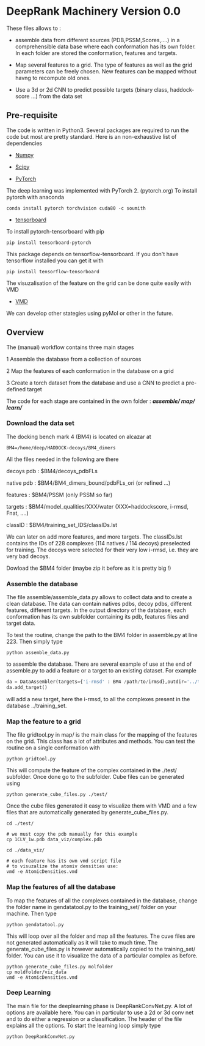 # DeepRank Machinery Version 0.0

These files allows to :

   * assemble data from different sources (PDB,PSSM,Scores,....) in a comprehensible data base where each conformation has its own folder. In each folder are stored the conformation, features and targets.

   * Map several features to a grid. The type of features as well as the grid parameters can be freely chosen. New features can be mapped without havng to recompute old ones.

   * Use a 3d or 2d CNN to predict possible targets (binary class, haddock-score ...) from the data set

## Pre-requisite

The code is written in Python3. Several packages are required to run the code but most are pretty standard. Here is an non-exhaustive list of dependencies

  * [Numpy](http://www.numpy.org)

  * [Scipy](https://www.scipy.org/)

  * [PyTorch](http://pytorch.org)


The deep learning was implemented with PyTorch 2. (pytorch.org)
To install pytorch with anaconda 

```
conda install pytorch torchvision cuda80 -c soumith
```

  * [tensorboard](https://github.com/lanpa/tensorboard-pytorch)

To install pytorch-tensorboard with pip


```
pip install tensorboard-pytorch
```

This package depends on tensorflow-tensorboard. If you don't have tensorflow installed you can get it with

```
pip install tensorflow-tensorboard
```

The visuzalisation of the feature on the grid can be done quite easily with VMD

  * [VMD](http://www.ks.uiuc.edu/Research/vmd/)

We can develop other stategies using pyMol or other in the future.

## Overview 

The (manual) workflow contains three main stages 

1 Assemble the database from a collection of sources

2 Map the features of each conformation in the database on a grid

3 Create a torch dataset from the database and use a CNN to predict a pre-defined target

The code for each stage are contained in the own folder : **_assemble/ map/ learn/_**

### Download the data set

The docking bench mark 4 (BM4) is located on alcazar at 

```
BM4=/home/deep/HADDOCK-decoys/BM4_dimers
```

All the files needed in the following are there

decoys pdb : $BM4/decoys_pdbFLs

native pdb : $BM4/BM4_dimers_bound/pdbFLs_ori (or refined ...)

features   : $BM4/PSSM (only PSSM so far)

targets    : $BM4/model_qualities/XXX/water   (XXX=haddockscore, i-rmsd, Fnat, ....)

classID    : $BM4/training_set_IDS/classIDs.lst

We can later on add more features, and more targets.
The classIDs.lst contains the IDs of 228 complexes (114 natives / 114 decoys) preselected for training. The decoys were selected for their very low i-rmsd, i.e. they are very bad decoys.

Dowload the $BM4 folder (maybe zip it before as it is pretty big !)

### Assemble the database

The file assemble/assemble_data.py allows to collect data and to create a clean database. The data can contain natives pdbs, decoy pdbs, different features, different targets. In the output directory of the database, each conformation  has its own subfolder containing its pdb, features files and target data.

To test the routine, change the path to the BM4 folder in assemble.py at line 223. Then simply type

```
python assemble_data.py
```

to assemble the database. There are several example of use at the end of assemble.py to add a feature or a target to an existing dataset. For example

```python
da = DataAssembler(targets={'i-rmsd' : BM4 /path/to/irmsd},outdir='../training_set')
da.add_target()
```

will add a new target, here the i-rmsd, to all the complexes present in the database ../training_set.


### Map the feature to a grid

The file gridtool.py in map/ is the main class for the mapping of the features on the grid. 
This class has a lot of attributes and methods.
You can test the routine on a single conformation with

```
python gridtool.py
````

This will compute the feature of the complex contained in the ./test/ subfolder. Once done go to the subfolder. Cube files can be generated using

```
python generate_cube_files.py ./test/
```

Once the cube files generated it easy to visualize them with VMD and a few files that are automatically generated by generate_cube_files.py. 

```
cd ./test/

# we must copy the pdb manually for this example
cp 1CLV_1w.pdb data_viz/complex.pdb

cd ./data_viz/

# each feature has its own vmd script file
# to visuzalize the atomiv densities use:
vmd -e AtomicDensities.vmd
```

### Map the features of all the database

To map the features of all the complexes contained in the database, change the folder name in gendatatool.py to the training_set/ folder on your machine. Then type

```
python gendatatool.py
```

This will loop over all the folder and map all the features. The cuve files are not generated automatically as it will take to much time. The generate_cube_files.py is however automatically copied to the training_set/ folder. You can use it to visualize the data of a particular complex as before.

```
python generate_cube_files.py molfolder
cp moldfolder/viz_data
vmd -e AtomicDensities.vmd
```

### Deep Learning

The main file for the deeplearning phase is DeepRankConvNet.py. A lot of options are available here. You can in particular to use a 2d or 3d conv net and to do either a regression or a classification. The header of the file explains all the options. To start the learning loop simply type 

```
python DeepRankConvNet.py
````

